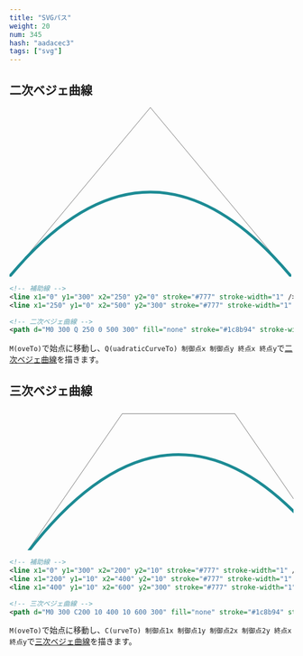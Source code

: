 ```yaml
---
title: "SVGパス"
weight: 20
num: 345
hash: "aadacec3"
tags: ["svg"]
---
```


## 二次ベジェ曲線

<svg width="500" height="300" xmlns="http://www.w3.org/2000/svg" version="1.1">
  <line x1="0" y1="300" x2="250" y2="0" stroke="#777" stroke-width="1" />
  <line x1="250" y1="0" x2="500" y2="300" stroke="#777" stroke-width="1" />
  <path d="M0 300 Q 250 0 500 300" fill="none" stroke="#1c8b94" stroke-width="5" />
</svg>

```svg
<!-- 補助線 -->
<line x1="0" y1="300" x2="250" y2="0" stroke="#777" stroke-width="1" />
<line x1="250" y1="0" x2="500" y2="300" stroke="#777" stroke-width="1" />

<!-- 二次ベジェ曲線 -->
<path d="M0 300 Q 250 0 500 300" fill="none" stroke="#1c8b94" stroke-width="5" />
```

`M(oveTo)`で始点に移動し、`Q(uadraticCurveTo) 制御点x 制御点y 終点x 終点y`で[二次ベジェ曲線](/946c9cf0)を描きます。

## 三次ベジェ曲線

<svg width="600" height="300" xmlns="http://www.w3.org/2000/svg" version="1.1">
  <line x1="0" y1="300" x2="200" y2="10" stroke="#777" stroke-width="1" />
  <line x1="200" y1="10" x2="400" y2="10" stroke="#777" stroke-width="1" />
  <line x1="400" y1="10" x2="600" y2="300" stroke="#777" stroke-width="1" />
  <path d="M0 300 C200 10 400 10 600 300" fill="none" stroke="#1c8b94" stroke-width="5" />
</svg>

```svg
<!-- 補助線 -->
<line x1="0" y1="300" x2="200" y2="10" stroke="#777" stroke-width="1" />
<line x1="200" y1="10" x2="400" y2="10" stroke="#777" stroke-width="1" />
<line x1="400" y1="10" x2="600" y2="300" stroke="#777" stroke-width="1" />

<!-- 三次ベジェ曲線 -->
<path d="M0 300 C200 10 400 10 600 300" fill="none" stroke="#1c8b94" stroke-width="5" />
```

`M(oveTo)`で始点に移動し、`C(urveTo) 制御点1x 制御点1y 制御点2x 制御点2y 終点x 終点y`で[三次ベジェ曲線](/946c9cf0)を描きます。

